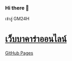 ### Hi there 👋

<!--
**gm24h/gm24h** is a ✨ _special_ ✨ repository because its `README.md` (this file) appears on your GitHub profile.

Here are some ideas to get you started:

- 🔭 I’m currently working on ...
- 🌱 I’m currently learning ...
- 👯 I’m looking to collaborate on ...
- 🤔 I’m looking for help with ...
- 💬 Ask me about ...
- 📫 How to reach me: ...
- 😄 Pronouns: ...
- ⚡ Fun fact: ...
-->
เข้าสู่ GM24H [<h1>เว็บบาคาร่าออนไลน์</h1>](https://pages.github.com/)
[GitHub Pages](https://pages.github.com/)
